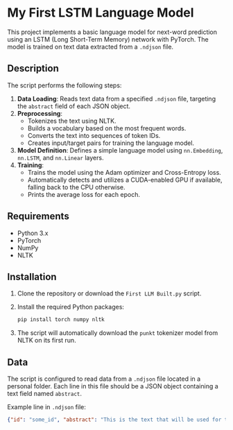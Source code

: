 # My First LSTM Language Model

This project implements a basic language model for next-word prediction using an LSTM (Long Short-Term Memory) network with PyTorch. The model is trained on text data extracted from a `.ndjson` file.

## Description

The script performs the following steps:
1.  **Data Loading**: Reads text data from a specified `.ndjson` file, targeting the `abstract` field of each JSON object.
2.  **Preprocessing**:
    *   Tokenizes the text using NLTK.
    *   Builds a vocabulary based on the most frequent words.
    *   Converts the text into sequences of token IDs.
    *   Creates input/target pairs for training the language model.
3.  **Model Definition**: Defines a simple language model using `nn.Embedding`, `nn.LSTM`, and `nn.Linear` layers.
4.  **Training**:
    *   Trains the model using the Adam optimizer and Cross-Entropy loss.
    *   Automatically detects and utilizes a CUDA-enabled GPU if available, falling back to the CPU otherwise.
    *   Prints the average loss for each epoch.

## Requirements

*   Python 3.x
*   PyTorch
*   NumPy
*   NLTK

## Installation

1.  Clone the repository or download the `First LLM Built.py` script.

2.  Install the required Python packages:
    ```bash
    pip install torch numpy nltk
    ```

3.  The script will automatically download the `punkt` tokenizer model from NLTK on its first run.

## Data

The script is configured to read data from a `.ndjson` file located in a personal folder. Each line in this file should be a JSON object containing a text field named `abstract`.

Example line in `.ndjson` file:
```json
{"id": "some_id", "abstract": "This is the text that will be used for training the model."}
